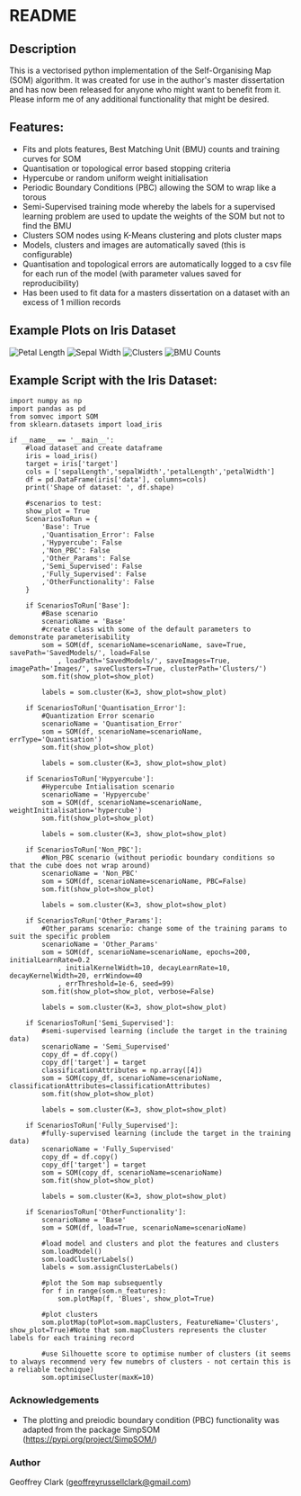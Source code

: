 # README #

## Description ##

This is a vectorised python implementation of the Self-Organising Map (SOM) algorithm. It was created for use in the author's master dissertation and has now been released for anyone who might want to benefit from it. Please inform me of any additional functionality that might be desired.

## Features: ##

* Fits and plots features, Best Matching Unit (BMU) counts and training curves for SOM 
* Quantisation or topological error based stopping criteria
* Hypercube or random uniform weight initialisation
* Periodic Boundary Conditions (PBC) allowing the SOM to wrap like a torous
* Semi-Supervised training mode whereby the labels for a supervised learning problem are used to update the weights of the SOM but not to find the BMU
* Clusters SOM nodes using K-Means clustering and plots cluster maps
* Models, clusters and images are automatically saved (this is configurable)
* Quantisation and topological errors are automatically logged to a csv file for each run of the model (with parameter values saved for reproducibility)
* Has been used to fit data for a masters dissertation on a dataset with an excess of 1 million records

## Example Plots on Iris Dataset ##

![Petal Length](/Docs/_images/petalLength.png)
![Sepal Width](/Docs/_images/sepalWidth.png)
![Clusters](/Docs/_images/Clusters.png)
![BMU Counts](/Docs/_images/Map_BMU_Counts.png)

## Example Script with the Iris Dataset: ##

	
	import numpy as np
	import pandas as pd
	from somvec import SOM
	from sklearn.datasets import load_iris
	
	if __name__ == '__main__':
		#load dataset and create dataframe
		iris = load_iris()
		target = iris['target']
		cols = ['sepalLength','sepalWidth','petalLength','petalWidth']
		df = pd.DataFrame(iris['data'], columns=cols)
		print('Shape of dataset: ', df.shape)

		#scenarios to test:
		show_plot = True
		ScenariosToRun = {
			'Base': True
			,'Quantisation_Error': False
			,'Hypyercube': False
			,'Non_PBC': False
			,'Other_Params': False
			,'Semi_Supervised': False
			,'Fully_Supervised': False
			,'OtherFunctionality': False
		}

		if ScenariosToRun['Base']:
			#Base scenario
			scenarioName = 'Base'
			#create class with some of the default parameters to demonstrate parameterisability
			som = SOM(df, scenarioName=scenarioName, save=True, savePath='SavedModels/', load=False
				, loadPath='SavedModels/', saveImages=True, imagePath='Images/', saveClusters=True, clusterPath='Clusters/')
			som.fit(show_plot=show_plot)

			labels = som.cluster(K=3, show_plot=show_plot)

		if ScenariosToRun['Quantisation_Error']:
			#Quantization Error scenario
			scenarioName = 'Quantisation_Error'
			som = SOM(df, scenarioName=scenarioName, errType='Quantisation')
			som.fit(show_plot=show_plot)

			labels = som.cluster(K=3, show_plot=show_plot)

		if ScenariosToRun['Hypyercube']:
			#Hypercube Intialisation scenario
			scenarioName = 'Hypyercube'
			som = SOM(df, scenarioName=scenarioName, weightInitialisation='hypercube')
			som.fit(show_plot=show_plot)

			labels = som.cluster(K=3, show_plot=show_plot)

		if ScenariosToRun['Non_PBC']:
			#Non_PBC scenario (without periodic boundary conditions so that the cube does not wrap around)
			scenarioName = 'Non_PBC'
			som = SOM(df, scenarioName=scenarioName, PBC=False)
			som.fit(show_plot=show_plot)

			labels = som.cluster(K=3, show_plot=show_plot)

		if ScenariosToRun['Other_Params']:
			#Other_params scenario: change some of the training params to suit the specific problem
			scenarioName = 'Other_Params'
			som = SOM(df, scenarioName=scenarioName, epochs=200, initialLearnRate=0.2
				, initialKernelWidth=10, decayLearnRate=10, decayKernelWidth=20, errWindow=40
				, errThreshold=1e-6, seed=99)
			som.fit(show_plot=show_plot, verbose=False)

			labels = som.cluster(K=3, show_plot=show_plot)

		if ScenariosToRun['Semi_Supervised']:
			#semi-supervised learning (include the target in the training data)
			scenarioName = 'Semi_Supervised'
			copy_df = df.copy()
			copy_df['target'] = target
			classificationAttributes = np.array([4])
			som = SOM(copy_df, scenarioName=scenarioName, classificationAttributes=classificationAttributes)
			som.fit(show_plot=show_plot)

			labels = som.cluster(K=3, show_plot=show_plot)

		if ScenariosToRun['Fully_Supervised']:
			#fully-supervised learning (include the target in the training data)
			scenarioName = 'Fully_Supervised'
			copy_df = df.copy()
			copy_df['target'] = target
			som = SOM(copy_df, scenarioName=scenarioName)
			som.fit(show_plot=show_plot)

			labels = som.cluster(K=3, show_plot=show_plot)

		if ScenariosToRun['OtherFunctionality']:
			scenarioName = 'Base'
			som = SOM(df, load=True, scenarioName=scenarioName)

			#load model and clusters and plot the features and clusters
			som.loadModel()
			som.loadClusterLabels()
			labels = som.assignClusterLabels()

			#plot the Som map subsequently
			for f in range(som.n_features):
				som.plotMap(f, 'Blues', show_plot=True)

			#plot clusters
			som.plotMap(toPlot=som.mapClusters, FeatureName='Clusters', show_plot=True)#Note that som.mapClusters represents the cluster labels for each training record

			#use Silhouette score to optimise number of clusters (it seems to always recommend very few numebrs of clusters - not certain this is a reliable technique)
			som.optimiseCluster(maxK=10)

### Acknowledgements ###

* The plotting and preiodic boundary condition (PBC) functionality was adapted from the package SimpSOM (https://pypi.org/project/SimpSOM/)

### Author ###

Geoffrey Clark (geoffreyrussellclark@gmail.com)
